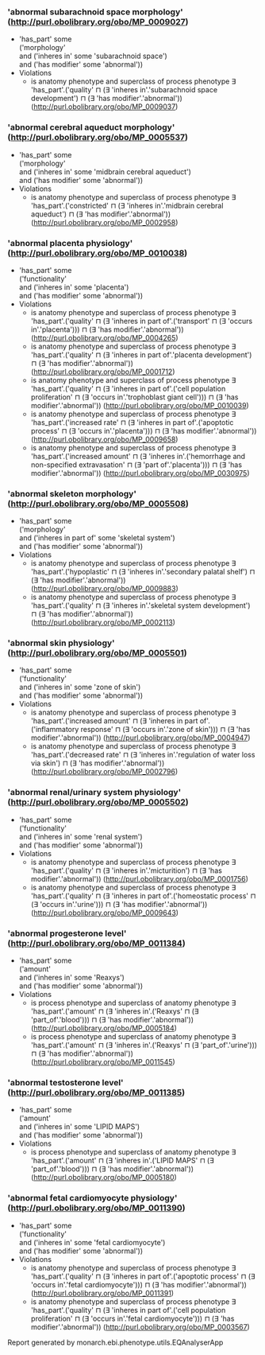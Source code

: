 
### 'abnormal subarachnoid space morphology' (http://purl.obolibrary.org/obo/MP_0009027)

* 'has_part' some   
    ('morphology'  
     and ('inheres in' some 'subarachnoid space')  
     and ('has modifier' some 'abnormal'))
* Violations 
   * is anatomy phenotype and superclass of process phenotype ∃ 'has_part'.('quality' ⊓ (∃ 'inheres in'.'subarachnoid space development') ⊓ (∃ 'has modifier'.'abnormal')) (<http://purl.obolibrary.org/obo/MP_0009037>) 


### 'abnormal cerebral aqueduct morphology' (http://purl.obolibrary.org/obo/MP_0005537)

* 'has_part' some   
    ('morphology'  
     and ('inheres in' some 'midbrain cerebral aqueduct')  
     and ('has modifier' some 'abnormal'))
* Violations 
   * is anatomy phenotype and superclass of process phenotype ∃ 'has_part'.('constricted' ⊓ (∃ 'inheres in'.'midbrain cerebral aqueduct') ⊓ (∃ 'has modifier'.'abnormal')) (<http://purl.obolibrary.org/obo/MP_0002958>) 


### 'abnormal placenta physiology' (http://purl.obolibrary.org/obo/MP_0010038)

* 'has_part' some   
    ('functionality'  
     and ('inheres in' some 'placenta')  
     and ('has modifier' some 'abnormal'))
* Violations 
   * is anatomy phenotype and superclass of process phenotype ∃ 'has_part'.('quality' ⊓ (∃ 'inheres in part of'.('transport' ⊓ (∃ 'occurs in'.'placenta'))) ⊓ (∃ 'has modifier'.'abnormal')) (<http://purl.obolibrary.org/obo/MP_0004265>) 
   * is anatomy phenotype and superclass of process phenotype ∃ 'has_part'.('quality' ⊓ (∃ 'inheres in part of'.'placenta development') ⊓ (∃ 'has modifier'.'abnormal')) (<http://purl.obolibrary.org/obo/MP_0001712>) 
   * is anatomy phenotype and superclass of process phenotype ∃ 'has_part'.('quality' ⊓ (∃ 'inheres in part of'.('cell population proliferation' ⊓ (∃ 'occurs in'.'trophoblast giant cell'))) ⊓ (∃ 'has modifier'.'abnormal')) (<http://purl.obolibrary.org/obo/MP_0010039>) 
   * is anatomy phenotype and superclass of process phenotype ∃ 'has_part'.('increased rate' ⊓ (∃ 'inheres in part of'.('apoptotic process' ⊓ (∃ 'occurs in'.'placenta'))) ⊓ (∃ 'has modifier'.'abnormal')) (<http://purl.obolibrary.org/obo/MP_0009658>) 
   * is anatomy phenotype and superclass of process phenotype ∃ 'has_part'.('increased amount' ⊓ (∃ 'inheres in'.('hemorrhage and non-specified extravasation' ⊓ (∃ 'part of'.'placenta'))) ⊓ (∃ 'has modifier'.'abnormal')) (<http://purl.obolibrary.org/obo/MP_0030975>) 


### 'abnormal skeleton morphology' (http://purl.obolibrary.org/obo/MP_0005508)

* 'has_part' some   
    ('morphology'  
     and ('inheres in part of' some 'skeletal system')  
     and ('has modifier' some 'abnormal'))
* Violations 
   * is anatomy phenotype and superclass of process phenotype ∃ 'has_part'.('hypoplastic' ⊓ (∃ 'inheres in'.'secondary palatal shelf') ⊓ (∃ 'has modifier'.'abnormal')) (<http://purl.obolibrary.org/obo/MP_0009883>) 
   * is anatomy phenotype and superclass of process phenotype ∃ 'has_part'.('quality' ⊓ (∃ 'inheres in'.'skeletal system development') ⊓ (∃ 'has modifier'.'abnormal')) (<http://purl.obolibrary.org/obo/MP_0002113>) 


### 'abnormal skin physiology' (http://purl.obolibrary.org/obo/MP_0005501)

* 'has_part' some   
    ('functionality'  
     and ('inheres in' some 'zone of skin')  
     and ('has modifier' some 'abnormal'))
* Violations 
   * is anatomy phenotype and superclass of process phenotype ∃ 'has_part'.('increased amount' ⊓ (∃ 'inheres in part of'.('inflammatory response' ⊓ (∃ 'occurs in'.'zone of skin'))) ⊓ (∃ 'has modifier'.'abnormal')) (<http://purl.obolibrary.org/obo/MP_0004947>) 
   * is anatomy phenotype and superclass of process phenotype ∃ 'has_part'.('decreased rate' ⊓ (∃ 'inheres in'.'regulation of water loss via skin') ⊓ (∃ 'has modifier'.'abnormal')) (<http://purl.obolibrary.org/obo/MP_0002796>) 


### 'abnormal renal/urinary system physiology' (http://purl.obolibrary.org/obo/MP_0005502)

* 'has_part' some   
    ('functionality'  
     and ('inheres in' some 'renal system')  
     and ('has modifier' some 'abnormal'))
* Violations 
   * is anatomy phenotype and superclass of process phenotype ∃ 'has_part'.('quality' ⊓ (∃ 'inheres in'.'micturition') ⊓ (∃ 'has modifier'.'abnormal')) (<http://purl.obolibrary.org/obo/MP_0001756>) 
   * is anatomy phenotype and superclass of process phenotype ∃ 'has_part'.('quality' ⊓ (∃ 'inheres in part of'.('homeostatic process' ⊓ (∃ 'occurs in'.'urine'))) ⊓ (∃ 'has modifier'.'abnormal')) (<http://purl.obolibrary.org/obo/MP_0009643>) 


### 'abnormal progesterone level' (http://purl.obolibrary.org/obo/MP_0011384)

* 'has_part' some   
    ('amount'  
     and ('inheres in' some 'Reaxys')  
     and ('has modifier' some 'abnormal'))
* Violations 
   * is process phenotype and superclass of anatomy phenotype ∃ 'has_part'.('amount' ⊓ (∃ 'inheres in'.('Reaxys' ⊓ (∃ 'part_of'.'blood'))) ⊓ (∃ 'has modifier'.'abnormal')) (<http://purl.obolibrary.org/obo/MP_0005184>) 
   * is process phenotype and superclass of anatomy phenotype ∃ 'has_part'.('amount' ⊓ (∃ 'inheres in'.('Reaxys' ⊓ (∃ 'part_of'.'urine'))) ⊓ (∃ 'has modifier'.'abnormal')) (<http://purl.obolibrary.org/obo/MP_0011545>) 


### 'abnormal testosterone level' (http://purl.obolibrary.org/obo/MP_0011385)

* 'has_part' some   
    ('amount'  
     and ('inheres in' some 'LIPID MAPS')  
     and ('has modifier' some 'abnormal'))
* Violations 
   * is process phenotype and superclass of anatomy phenotype ∃ 'has_part'.('amount' ⊓ (∃ 'inheres in'.('LIPID MAPS' ⊓ (∃ 'part_of'.'blood'))) ⊓ (∃ 'has modifier'.'abnormal')) (<http://purl.obolibrary.org/obo/MP_0005180>) 


### 'abnormal fetal cardiomyocyte physiology' (http://purl.obolibrary.org/obo/MP_0011390)

* 'has_part' some   
    ('functionality'  
     and ('inheres in' some 'fetal cardiomyocyte')  
     and ('has modifier' some 'abnormal'))
* Violations 
   * is anatomy phenotype and superclass of process phenotype ∃ 'has_part'.('quality' ⊓ (∃ 'inheres in part of'.('apoptotic process' ⊓ (∃ 'occurs in'.'fetal cardiomyocyte'))) ⊓ (∃ 'has modifier'.'abnormal')) (<http://purl.obolibrary.org/obo/MP_0011391>) 
   * is anatomy phenotype and superclass of process phenotype ∃ 'has_part'.('quality' ⊓ (∃ 'inheres in part of'.('cell population proliferation' ⊓ (∃ 'occurs in'.'fetal cardiomyocyte'))) ⊓ (∃ 'has modifier'.'abnormal')) (<http://purl.obolibrary.org/obo/MP_0003567>) 


Report generated by monarch.ebi.phenotype.utils.EQAnalyserApp
